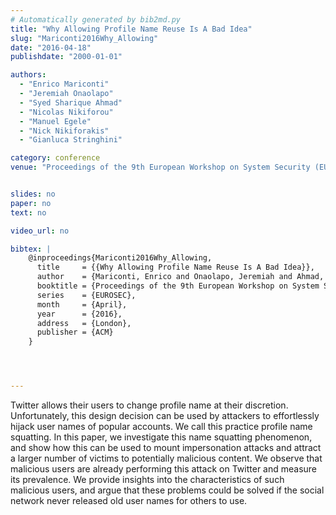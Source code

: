 ```yaml
---
# Automatically generated by bib2md.py
title: "Why Allowing Profile Name Reuse Is A Bad Idea"
slug: "Mariconti2016Why_Allowing"
date: "2016-04-18"
publishdate: "2000-01-01"

authors:
  - "Enrico Mariconti"
  - "Jeremiah Onaolapo"
  - "Syed Sharique Ahmad"
  - "Nicolas Nikiforou"
  - "Manuel Egele"
  - "Nick Nikiforakis"
  - "Gianluca Stringhini"

category: conference
venue: "Proceedings of the 9th European Workshop on System Security (EUROSEC)"


slides: no
paper: no
text: no

video_url: no

bibtex: |
    @inproceedings{Mariconti2016Why_Allowing,
      title     = {{Why Allowing Profile Name Reuse Is A Bad Idea}},
      author    = {Mariconti, Enrico and Onaolapo, Jeremiah and Ahmad, Syed Sharique and Nikiforou, Nicolas and Egele, Manuel and Nikiforakis, Nick and Stringhini, Gianluca},
      booktitle = {Proceedings of the 9th European Workshop on System Security},
      series    = {EUROSEC},
      month     = {April},
      year      = {2016},
      address   = {London},
      publisher = {ACM}
    }




---
```


Twitter allows their users to change profile name at their discretion. Unfortunately, this design decision can be used by attackers to effortlessly hijack user names of popular accounts. We call this practice profile name squatting. In this paper, we investigate this name squatting phenomenon, and show how this can be used to mount impersonation attacks and attract a larger number of victims to potentially malicious content. We observe that malicious users are already performing this attack on Twitter and measure its prevalence. We provide insights into the characteristics of such malicious users, and argue that these problems could be solved if the social network never released old user names for others to use.